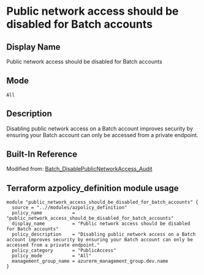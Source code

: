# Public network access should be disabled for Batch accounts

## Display Name

Public network access should be disabled for Batch accounts

## Mode

`All`

## Description

Disabling public network access on a Batch account improves security by ensuring your Batch account can only be accessed from a private endpoint.

## Built-In Reference

Modified from: [Batch_DisablePublicNetworkAccess_Audit](https://github.com/Azure/azure-policy/blob/master/built-in-policies/policyDefinitions/Batch/Batch_DisablePublicNetworkAccess_Audit.json)

Terraform azpolicy_definition module usage
-----

```hcl
module "public_network_access_should_be_disabled_for_batch_accounts" {
  source = "..//modules/azpolicy_definition"
  policy_name           = "public_network_access_should_be_disabled_for_batch_accounts"
  display_name          = "Public network access should be disabled for Batch accounts"
  policy_description    = "Disabling public network access on a Batch account improves security by ensuring your Batch account can only be accessed from a private endpoint."
  policy_category       = "PublicAccess"
  policy_mode           = "All"
  management_group_name = azurerm_management_group.dev.name
}
```
